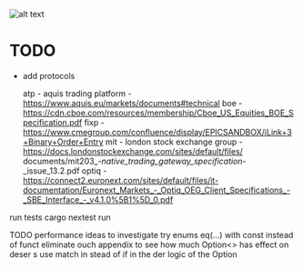 

![alt text](test.drawio.svg)



# TODO

* add protocols

    atp - aquis trading platform - https://www.aquis.eu/markets/documents#technical
    boe - https://cdn.cboe.com/resources/membership/Cboe_US_Equities_BOE_Specification.pdf
    fixp - https://www.cmegroup.com/confluence/display/EPICSANDBOX/iLink+3+Binary+Order+Entry
    mit - london stock exchange group - https://docs.londonstockexchange.com/sites/default/files/   documents/mit203_-_native_trading_gateway_specification_-_issue_13.2.pdf
    optiq - https://connect2.euronext.com/sites/default/files/it-documentation/Euronext_Markets_-_Optiq_OEG_Client_Specifications_-_SBE_Interface_-_v4.1.0%5B1%5D_0.pdf

    

run tests
cargo nextest run

TODO performance ideas to investigate
    try enums eq(...) with const instead of funct
    eliminate ouch appendix to see how much Option<> has effect on deser
    s use match in stead of if in the der logic of the Option
